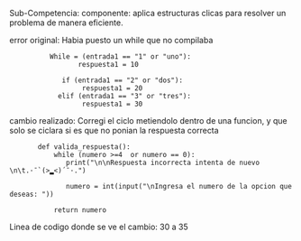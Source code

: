 Sub-Competencia:
        componente: aplica estructuras clicas para resolver un problema de manera eficiente.


error original: Habia puesto un while que no compilaba
             
              While = (entrada1 == "1" or "uno"):
                     respuesta1 = 10

                 if (entrada1 == "2" or "dos"): 
                      respuesta1 = 20
                elif (entrada1 == "3" or "tres"):
                      respuesta1 = 30 

cambio realizado: Corregi el ciclo metiendolo dentro de una funcion, y que solo se ciclara si es que no ponian la respuesta correcta


           def valida_respuesta():
               while (numero >=4  or numero == 0):
                  print("\n\nRespuesta incorrecta intenta de nuevo \n\t.·¯`(>▂<)´¯·.")
      
                  numero = int(input("\nIngresa el numero de la opcion que deseas: "))
    
               return numero


Linea de codigo donde se ve el cambio:  30 a 35
